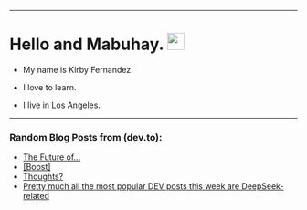 
<img src="https://komarev.com/ghpvc/?username=kirbygit&style=flat-square&color=blue" alt=""/>

---
<h1>
  Hello and Mabuhay.
  <img src="https://media.giphy.com/media/hvRJCLFzcasrR4ia7z/giphy.gif" width="30px"/>
</h1>

- My name is Kirby Fernandez.

- I love to learn.

- I live in Los Angeles.

---

### Random Blog Posts from (dev.to):
<!-- BLOG-POST-LIST:START -->
- [The Future of...](https://dev.to/devteam/the-future-of-4ml4)
- [[Boost]](https://dev.to/ben/-36dm)
- [Thoughts?](https://dev.to/ben/thoughts-2bfg)
- [Pretty much all the most popular DEV posts this week are DeepSeek-related](https://dev.to/ben/pretty-much-all-the-most-popular-dev-posts-this-week-are-deepseek-related-3cbh)
<!-- BLOG-POST-LIST:END -->
